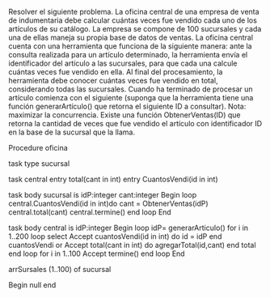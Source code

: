 Resolver el siguiente problema. La oficina central de una empresa de venta de indumentaria debe 
calcular cuántas veces fue vendido cada uno de los artículos de su catálogo. La empresa se compone 
de 100 sucursales y cada una de ellas maneja su propia base de datos de ventas. La oficina central 
cuenta con una herramienta que funciona de la siguiente manera: ante la consulta realizada para un 
artículo determinado, la herramienta envía el identificador del artículo a las sucursales, para que cada 
una calcule cuántas veces fue vendido en ella. Al final del procesamiento, la herramienta debe 
conocer cuántas veces fue vendido en total, considerando todas las sucursales. Cuando ha terminado 
de procesar un artículo comienza con el siguiente (suponga que la herramienta tiene una función 
generarArtículo() que retorna el siguiente ID a consultar). Nota: maximizar la concurrencia. Existe 
una función ObtenerVentas(ID) que retorna la cantidad de veces que fue vendido el artículo con 
identificador ID en la base de la sucursal que la llama.

Procedure oficina

task type sucursal

task central
    entry total(cant in int)
    entry CuantosVendi(id in int)

task body sucursal is
    idP:integer
    cant:integer
    Begin
    loop
        central.CuantosVendi(id in int)do
        cant = ObtenerVentas(idP)
        central.total(cant)
        central.termine()
    end loop
    End

task body central is
    idP:integer
    Begin
        loop
            idP= generarArticulo()
            for i in 1..200 loop
            select
                Accept cuantosVendi(id in int) do
                    id = idP
                end cuantosVendi
            or
                Accept total(cant in int) do
                    agregarTotal(id,cant)
                end total
            end loop
            for i in 1..100
                Accept termine()
        end loop
    End



arrSursales (1..100) of sucursal

Begin
null
end